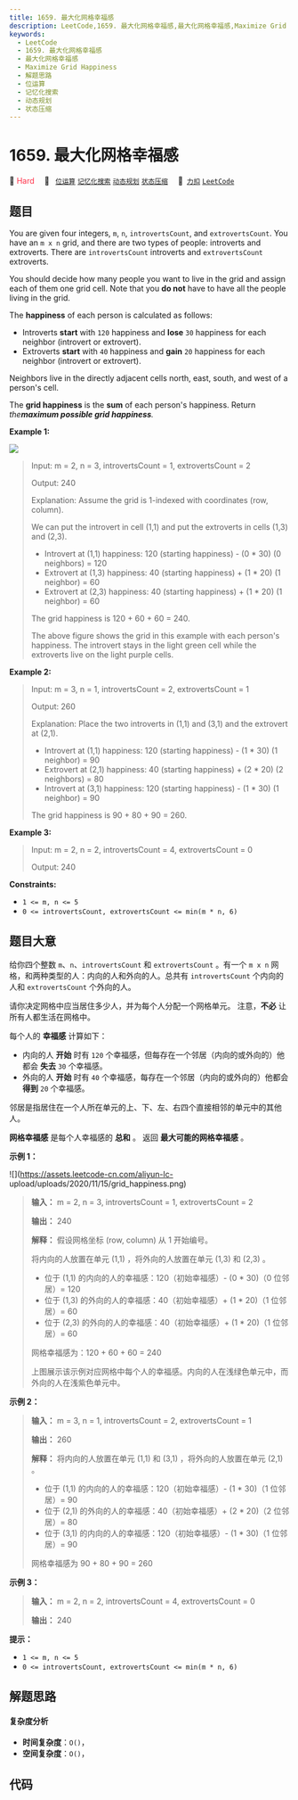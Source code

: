 ```yaml
---
title: 1659. 最大化网格幸福感
description: LeetCode,1659. 最大化网格幸福感,最大化网格幸福感,Maximize Grid Happiness,解题思路,位运算,记忆化搜索,动态规划,状态压缩
keywords:
  - LeetCode
  - 1659. 最大化网格幸福感
  - 最大化网格幸福感
  - Maximize Grid Happiness
  - 解题思路
  - 位运算
  - 记忆化搜索
  - 动态规划
  - 状态压缩
---
```


# 1659. 最大化网格幸福感

🔴 <font color=#ff334b>Hard</font>&emsp; 🔖&ensp; [`位运算`](/tag/bit-manipulation.md) [`记忆化搜索`](/tag/memoization.md) [`动态规划`](/tag/dynamic-programming.md) [`状态压缩`](/tag/bitmask.md)&emsp; 🔗&ensp;[`力扣`](https://leetcode.cn/problems/maximize-grid-happiness) [`LeetCode`](https://leetcode.com/problems/maximize-grid-happiness)

## 题目

You are given four integers, `m`, `n`, `introvertsCount`, and
`extrovertsCount`. You have an `m x n` grid, and there are two types of
people: introverts and extroverts. There are `introvertsCount` introverts and
`extrovertsCount` extroverts.

You should decide how many people you want to live in the grid and assign each
of them one grid cell. Note that you **do not** have to have all the people
living in the grid.

The **happiness** of each person is calculated as follows:

  * Introverts **start** with `120` happiness and **lose** `30` happiness for each neighbor (introvert or extrovert).
  * Extroverts **start** with `40` happiness and **gain** `20` happiness for each neighbor (introvert or extrovert).

Neighbors live in the directly adjacent cells north, east, south, and west of
a person's cell.

The **grid happiness** is the **sum** of each person's happiness. Return
_the**maximum possible grid happiness**._



**Example 1:**

![](https://assets.leetcode.com/uploads/2020/11/05/grid_happiness.png)

> Input: m = 2, n = 3, introvertsCount = 1, extrovertsCount = 2
> 
> Output: 240
> 
> Explanation: Assume the grid is 1-indexed with coordinates (row, column).
> 
> We can put the introvert in cell (1,1) and put the extroverts in cells (1,3) and (2,3).
> - Introvert at (1,1) happiness: 120 (starting happiness) - (0 * 30) (0 neighbors) = 120
> - Extrovert at (1,3) happiness: 40 (starting happiness) + (1 * 20) (1 neighbor) = 60
> - Extrovert at (2,3) happiness: 40 (starting happiness) + (1 * 20) (1 neighbor) = 60
> 
> The grid happiness is 120 + 60 + 60 = 240.
> 
> The above figure shows the grid in this example with each person's happiness. The introvert stays in the light green cell while the extroverts live on the light purple cells.

**Example 2:**

> Input: m = 3, n = 1, introvertsCount = 2, extrovertsCount = 1
> 
> Output: 260
> 
> Explanation: Place the two introverts in (1,1) and (3,1) and the extrovert at (2,1).
> - Introvert at (1,1) happiness: 120 (starting happiness) - (1 * 30) (1 neighbor) = 90
> - Extrovert at (2,1) happiness: 40 (starting happiness) + (2 * 20) (2 neighbors) = 80
> - Introvert at (3,1) happiness: 120 (starting happiness) - (1 * 30) (1 neighbor) = 90
> 
> The grid happiness is 90 + 80 + 90 = 260.

**Example 3:**

> Input: m = 2, n = 2, introvertsCount = 4, extrovertsCount = 0
> 
> Output: 240

**Constraints:**

  * `1 <= m, n <= 5`
  * `0 <= introvertsCount, extrovertsCount <= min(m * n, 6)`


## 题目大意

给你四个整数 `m`、`n`、`introvertsCount` 和 `extrovertsCount` 。有一个 `m x n`
网格，和两种类型的人：内向的人和外向的人。总共有 `introvertsCount` 个内向的人和 `extrovertsCount` 个外向的人。

请你决定网格中应当居住多少人，并为每个人分配一个网格单元。 注意，**不必** 让所有人都生活在网格中。

每个人的 **幸福感** 计算如下：

  * 内向的人 **开始** 时有 `120` 个幸福感，但每存在一个邻居（内向的或外向的）他都会 **失去** `30` 个幸福感。
  * 外向的人 **开始** 时有 `40` 个幸福感，每存在一个邻居（内向的或外向的）他都会 **得到** `20` 个幸福感。

邻居是指居住在一个人所在单元的上、下、左、右四个直接相邻的单元中的其他人。

**网格幸福感** 是每个人幸福感的 **总和** 。 返回 **最大可能的网格幸福感** 。

**示例 1：**

![](https://assets.leetcode-cn.com/aliyun-lc-
upload/uploads/2020/11/15/grid_happiness.png)

> 
> 
> 
> 
> 
> **输入：** m = 2, n = 3, introvertsCount = 1, extrovertsCount = 2
> 
> **输出：** 240
> 
> **解释：** 假设网格坐标 (row, column) 从 1 开始编号。
> 
> 将内向的人放置在单元 (1,1) ，将外向的人放置在单元 (1,3) 和 (2,3) 。
> - 位于 (1,1) 的内向的人的幸福感：120（初始幸福感）- (0 * 30)（0 位邻居）= 120
> - 位于 (1,3) 的外向的人的幸福感：40（初始幸福感）+ (1 * 20)（1 位邻居）= 60
> - 位于 (2,3) 的外向的人的幸福感：40（初始幸福感）+ (1 * 20)（1 位邻居）= 60
> 
> 网格幸福感为：120 + 60 + 60 = 240
> 
> 上图展示该示例对应网格中每个人的幸福感。内向的人在浅绿色单元中，而外向的人在浅紫色单元中。
> 
> 

**示例 2：**

> 
> 
> 
> 
> 
> **输入：** m = 3, n = 1, introvertsCount = 2, extrovertsCount = 1
> 
> **输出：** 260
> 
> **解释：** 将内向的人放置在单元 (1,1) 和 (3,1) ，将外向的人放置在单元 (2,1) 。
> - 位于 (1,1) 的内向的人的幸福感：120（初始幸福感）- (1 * 30)（1 位邻居）= 90
> - 位于 (2,1) 的外向的人的幸福感：40（初始幸福感）+ (2 * 20)（2 位邻居）= 80
> - 位于 (3,1) 的内向的人的幸福感：120（初始幸福感）- (1 * 30)（1 位邻居）= 90
> 
> 网格幸福感为 90 + 80 + 90 = 260
> 
> 

**示例 3：**

> 
> 
> 
> 
> 
> **输入：** m = 2, n = 2, introvertsCount = 4, extrovertsCount = 0
> 
> **输出：** 240
> 
> 

**提示：**

  * `1 <= m, n <= 5`
  * `0 <= introvertsCount, extrovertsCount <= min(m * n, 6)`


## 解题思路

#### 复杂度分析

- **时间复杂度**：`O()`，
- **空间复杂度**：`O()`，

## 代码

```javascript

```